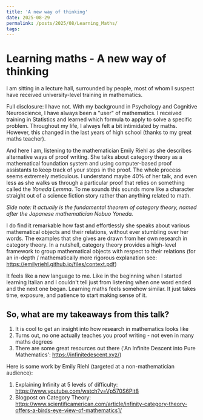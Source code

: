 ```yaml
---
title: 'A new way of thinking'
date: 2025-08-29
permalink: /posts/2025/08/Learning_Maths/
tags:
---
```


Learning maths - A new way of thinking
=====
I am sitting in a lecture hall, surrounded by people, most of whom I suspect have received university-level training in mathematics.

Full disclosure: I have not. With my background in Psychology and Cognitive Neuroscience, I have always been a "user" of mathematics. I received training in Statistics and learned which formula to apply to solve a specific problem.
Throughout my life, I always felt a bit intimidated by maths. However, this changed in the last years of high school (thanks to my great maths teacher).

And here I am, listening to the mathematician Emily Riehl as she describes alternative ways of proof writing. She talks about category theory as a mathematical foundation system and using computer-based proof assistants to keep track of your steps in the proof. The whole process seems extremely meticulous.
I understand maybe 40% of her talk, and even less as she walks us through a particular proof that relies on something called the *Yoneda Lemma*. To me sounds this sounds more like a character straight out of a science fiction story rather than anything related to math.

*Side note: It actually is the fundamental theorem of category theory, named after the Japanese mathematician Nobuo Yoneda.*

I do find it remarkable how fast and effortlessly she speaks about various mathematical objects and their relations, without ever stumbling over her words.
The examples that she gives are drawn from her own research in category theory.
In a nutshell, category theory provides a high-level framework to group mathematical objects with respect to their relations (for an in-depth / mathematically more rigorous explanation see: <https://emilyriehl.github.io/files/context.pdf>)

It feels like a new language to me. Like in the beginning when I started learning Italian and I couldn't tell just from listening when one word ended and the next one began. Learning maths feels somehow similar. It just takes time, exposure, and patience to start making sense of it.

## So, what are my takeaways from this talk?

1. It is cool to get an insight into how research in mathematics looks like
2. Turns out, no one actually teaches you proof writing - not even in many maths degrees
3. There are some great resources out there ('An Infinite Descent into Pure Mathematics': <https://infinitedescent.xyz/>)
   

Here is some work by Emily Riehl (targeted at a non-mathematician audience):
1. Explaining  Infinity at 5 levels of difficulty: <https://www.youtube.com/watch?v=Vp570S6Plt8>
2. Blogpost on Category Theory: <https://www.scientificamerican.com/article/infinity-category-theory-offers-a-birds-eye-view-of-mathematics1/>



